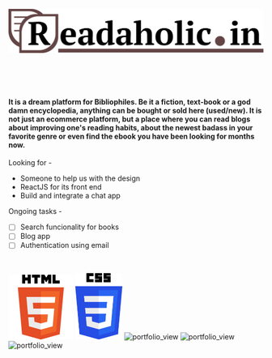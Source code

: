 
![alt text](https://github.com/espatatis/Readaholic/blob/master/media/readaholic-logo-long.png)



<br>
<br><br>


#### It is a dream platform for Bibliophiles. Be it a fiction, text-book or a god damn encyclopedia, anything can be bought or sold here (used/new). It is not just an ecommerce platform, but a place where you can read blogs about improving one's reading habits, about the newest badass in your favorite genre or even find the ebook you have been looking for months now.  


Looking for -
* Someone to help us with the design
* ReactJS for its front end 
*  Build and integrate a chat app

Ongoing tasks -
- [ ] Search funcionality for books
- [ ] Blog app
- [ ] Authentication using email

<br>


<img width="" alt="portfolio_view" src="https://github.com/w3c/html/blob/master/images/HTML5_Logo.png">       <img width="93" alt="portfolio_view" src="https://github.com/espatatis/Readaholic/blob/master/media/css3.png">   <img width="230" alt="portfolio_view" src="https://static.djangoproject.com/img/logos/django-logo-positive.png">   <img width="230" alt="portfolio_view" src="https://www.python.org/static/community_logos/python-logo-master-v3-TM.png">  <img width="120" alt="portfolio_view" src="https://wiki.postgresql.org/images/3/30/PostgreSQL_logo.3colors.120x120.png">

